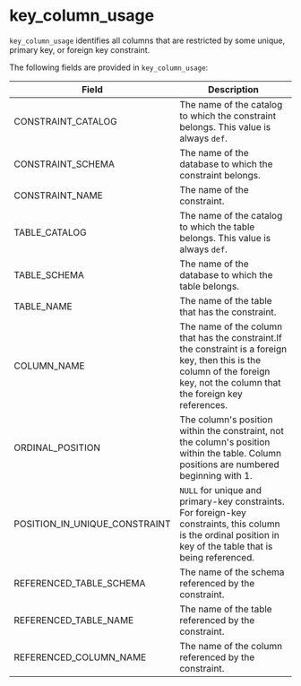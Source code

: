 ---
---

# key_column_usage

`key_column_usage` identifies all columns that are restricted by some unique, primary key, or foreign key constraint.

The following fields are provided in `key_column_usage`:

| **Field**                     | **Description**                                              |
| ----------------------------- | ------------------------------------------------------------ |
| CONSTRAINT_CATALOG            | The name of the catalog to which the constraint belongs. This value is always `def`. |
| CONSTRAINT_SCHEMA             | The name of the database to which the constraint belongs.    |
| CONSTRAINT_NAME               | The name of the constraint.                                  |
| TABLE_CATALOG                 | The name of the catalog to which the table belongs. This value is always `def`. |
| TABLE_SCHEMA                  | The name of the database to which the table belongs.         |
| TABLE_NAME                    | The name of the table that has the constraint.               |
| COLUMN_NAME                   | The name of the column that has the constraint.If the constraint is a foreign key, then this is the column of the foreign key, not the column that the foreign key references. |
| ORDINAL_POSITION              | The column's position within the constraint, not the column's position within the table. Column positions are numbered beginning with 1. |
| POSITION_IN_UNIQUE_CONSTRAINT | `NULL` for unique and primary-key constraints. For foreign-key constraints, this column is the ordinal position in key of the table that is being referenced. |
| REFERENCED_TABLE_SCHEMA       | The name of the schema referenced by the constraint.         |
| REFERENCED_TABLE_NAME         | The name of the table referenced by the constraint.          |
| REFERENCED_COLUMN_NAME        | The name of the column referenced by the constraint.         |
